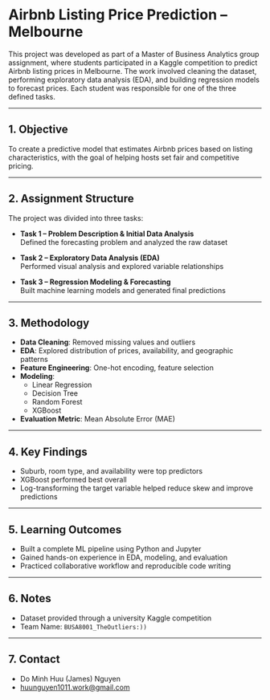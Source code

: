 # Airbnb Listing Price Prediction – Melbourne

This project was developed as part of a Master of Business Analytics group assignment, where students participated in a Kaggle competition to predict Airbnb listing prices in Melbourne. The work involved cleaning the dataset, performing exploratory data analysis (EDA), and building regression models to forecast prices. Each student was responsible for one of the three defined tasks.

---

## 1. Objective

To create a predictive model that estimates Airbnb prices based on listing characteristics, with the goal of helping hosts set fair and competitive pricing.

---

## 2. Assignment Structure

The project was divided into three tasks:

- **Task 1 – Problem Description & Initial Data Analysis**  
  Defined the forecasting problem and analyzed the raw dataset  

- **Task 2 – Exploratory Data Analysis (EDA)**  
  Performed visual analysis and explored variable relationships  

- **Task 3 – Regression Modeling & Forecasting**  
  Built machine learning models and generated final predictions

---

## 3. Methodology

- **Data Cleaning**: Removed missing values and outliers
- **EDA**: Explored distribution of prices, availability, and geographic patterns
- **Feature Engineering**: One-hot encoding, feature selection
- **Modeling**:
  - Linear Regression
  - Decision Tree
  - Random Forest
  - XGBoost
- **Evaluation Metric**: Mean Absolute Error (MAE)

---

## 4. Key Findings

- Suburb, room type, and availability were top predictors
- XGBoost performed best overall
- Log-transforming the target variable helped reduce skew and improve predictions

---

## 5. Learning Outcomes

- Built a complete ML pipeline using Python and Jupyter
- Gained hands-on experience in EDA, modeling, and evaluation
- Practiced collaborative workflow and reproducible code writing

---

## 6. Notes

- Dataset provided through a university Kaggle competition 
- Team Name: `BUSA8001_TheOutliers:))`

---

## 7. Contact

- Do Minh Huu (James) Nguyen
- huunguyen1011.work@gmail.com
